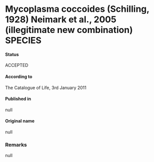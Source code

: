 # Mycoplasma coccoides (Schilling, 1928) Neimark et al., 2005 (illegitimate new combination) SPECIES

#### Status
ACCEPTED

#### According to
The Catalogue of Life, 3rd January 2011

#### Published in
null

#### Original name
null

### Remarks
null